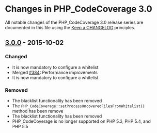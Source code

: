 # Changes in PHP_CodeCoverage 3.0

All notable changes of the PHP_CodeCoverage 3.0 release series are documented in this file using the [Keep a CHANGELOG](http://keepachangelog.com/) principles.

## [3.0.0] - 2015-10-02

### Changed

* It is now mandatory to configure a whitelist
* Merged [#384](https://github.com/sebastianbergmann/php-code-coverage/pull/384): Performance improvements
* It is now mandatory to configure a whitelist

### Removed

* The blacklist functionality has been removed
* The `PHP_CodeCoverage::setProcessUncoveredFilesFromWhitelist()` method has been remove
* The blacklist functionality has been removed
* PHP_CodeCoverage is no longer supported on PHP 5.3, PHP 5.4, and PHP 5.5

[3.0.0]: https://github.com/sebastianbergmann/php-code-coverage/compare/2.2...3.0.0

